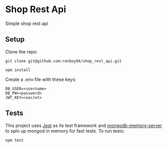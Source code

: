 # Shop Rest Api

Simple shop rest api

## Setup

Clone the repo:

```
git clone git@github.com:renboy94/shop_rest_api.git
```

```
npm install
```

Create a .env file with these keys:

```
DB_USER=<username>
DB_PW=<password>
JWT_KEY=<secret>
```

## Tests

This project uses [Jest](https://jestjs.io/) as its test framework and [mongodb-memory-server](https://github.com/nodkz/mongodb-memory-server) to spin up mongod in memory for fast tests. To run tests:

```
npm test
```

